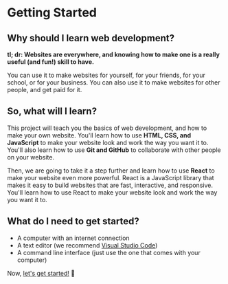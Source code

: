 # Getting Started

## Why should I learn web development?

**tl; dr: Websites are everywhere, and knowing how to make one is a really useful (and fun!) skill to have.**

You can use it to make websites for yourself, for your friends, for your school, or for your business. You can also use it to make websites for other people, and get paid for it.

## So, what will I learn?

This project will teach you the basics of web development, and how to make your own website. You'll learn how to use **HTML, CSS, and JavaScript** to make your website look and work the way you want it to. You'll also learn how to use **Git and GitHub** to collaborate with other people on your website.

Then, we are going to take it a step further and learn how to use **React** to make your website even more powerful. React is a JavaScript library that makes it easy to build websites that are fast, interactive, and responsive. You'll learn how to use React to make your website look and work the way you want it to.

## What do I need to get started?

- A computer with an internet connection
- A text editor (we recommend [Visual Studio Code](https://code.visualstudio.com/))
- A command line interface (just use the one that comes with your computer)

Now, [let's get started!](./Lesson_2_Init_Setup.md) 🚀
